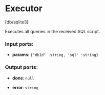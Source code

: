 # Executor

[db/sqlite3]

Executes all queries in the received SQL script.

### Input ports:

* __params__: `{"dbId" :string, "sql" :string}`


### Output ports:

* __done__: `null`


* __error__: `string`


